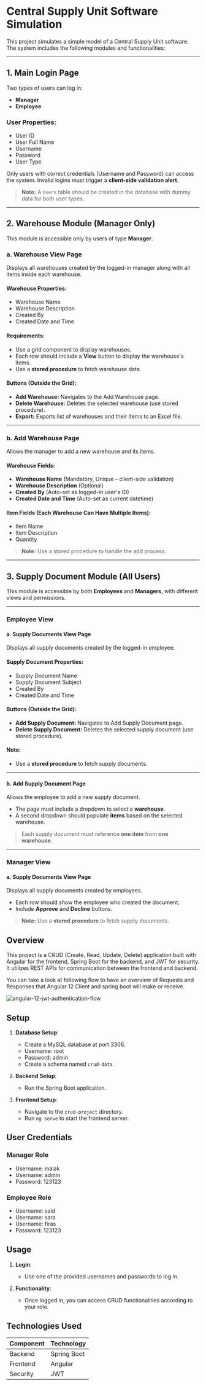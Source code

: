 # Central Supply Unit Software Simulation

This project simulates a simple model of a Central Supply Unit software. The system includes the following modules and functionalities:

---

## 1. Main Login Page

Two types of users can log in:

- **Manager**
- **Employee**

### User Properties:
- User ID  
- User Full Name  
- Username  
- Password  
- User Type  

Only users with correct credentials (Username and Password) can access the system. Invalid logins must trigger a **client-side validation alert**.

> **Note:** A `Users` table should be created in the database with dummy data for both user types.

---

## 2. Warehouse Module (Manager Only)

This module is accessible only by users of type **Manager**.

### a. Warehouse View Page
Displays all warehouses created by the logged-in manager along with all items inside each warehouse.

#### Warehouse Properties:
- Warehouse Name  
- Warehouse Description  
- Created By  
- Created Date and Time  

#### Requirements:
- Use a grid component to display warehouses.
- Each row should include a **View** button to display the warehouse's items.
- Use a **stored procedure** to fetch warehouse data.

#### Buttons (Outside the Grid):
- **Add Warehouse:** Navigates to the Add Warehouse page.
- **Delete Warehouse:** Deletes the selected warehouse (use stored procedure).
- **Export:** Exports list of warehouses and their items to an Excel file.

---

### b. Add Warehouse Page

Allows the manager to add a new warehouse and its items.

#### Warehouse Fields:
- **Warehouse Name** (Mandatory, Unique – client-side validation)
- **Warehouse Description** (Optional)
- **Created By** (Auto-set as logged-in user's ID)
- **Created Date and Time** (Auto-set as current datetime)

#### Item Fields (Each Warehouse Can Have Multiple Items):
- Item Name  
- Item Description  
- Quantity  

> **Note:** Use a stored procedure to handle the add process.

---

## 3. Supply Document Module (All Users)

This module is accessible by both **Employees** and **Managers**, with different views and permissions.

---

### Employee View

#### a. Supply Documents View Page
Displays all supply documents created by the logged-in employee.

#### Supply Document Properties:
- Supply Document Name  
- Supply Document Subject  
- Created By  
- Created Date and Time  

#### Buttons (Outside the Grid):
- **Add Supply Document:** Navigates to Add Supply Document page.
- **Delete Supply Document:** Deletes the selected supply document (use stored procedure).

#### Note:
- Use a **stored procedure** to fetch supply documents.

---

#### b. Add Supply Document Page

Allows the employee to add a new supply document.

- The page must include a dropdown to select a **warehouse**.
- A second dropdown should populate **items** based on the selected warehouse.

> Each supply document must reference **one item** from **one warehouse**.

---

### Manager View

#### a. Supply Documents View Page

Displays all supply documents created by employees.

- Each row should show the employee who created the document.
- Include **Approve** and **Decline** buttons.

> **Note:** Use a **stored procedure** to fetch supply documents.


## Overview

This project is a CRUD (Create, Read, Update, Delete) application built with Angular for the frontend, Spring Boot for the backend, and JWT for security. It utilizes REST APIs for communication between the frontend and backend.

You can take a look at following flow to have an overview of Requests and Responses that Angular 12 Client and spring boot will make or receive.


![angular-12-jwt-authentication-flow](https://github.com/Malak-Jazzazi/crud-project-frontend/assets/100603606/29320b26-7d72-4eb7-8e32-42caf804fe22)

## Setup

1. **Database Setup**:
    - Create a MySQL database at port 3306.
    - Username: root
    - Password: admin
    - Create a schema named `crud-data`.

2. **Backend Setup**:
    - Run the Spring Boot application.

3. **Frontend Setup**:
    - Navigate to the `crud-project` directory.
    - Run `ng serve` to start the frontend server.

## User Credentials

### Manager Role
- Username: malak
- Username: admin
- Password: 123123

### Employee Role
- Username: said
- Username: sara
- Username: firas
- Password: 123123

## Usage

1. **Login**:
    - Use one of the provided usernames and passwords to log in.

2. **Functionality**:
    - Once logged in, you can access CRUD functionalities according to your role.

## Technologies Used

| Component | Technology   |
|-----------|--------------|
| Backend   | Spring Boot  |
| Frontend  | Angular      |
| Security  | JWT          |
